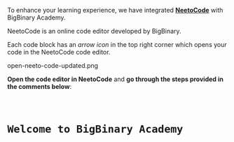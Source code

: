 To enhance your learning experience, we have integrated [**NeetoCode**](https://neetocode.com/) with BigBinary Academy.

NeetoCode is an online code editor developed by BigBinary.

Each code block has an *arrow icon* in the top right corner
which opens your code in the NeetoCode code editor.

<image>open-neeto-code-updated.png</image>

**Open the code editor in NeetoCode**
and
**go through the steps provided in the comments below**:

<codeblock language="html" type="lesson">
<code>
<!--
- Sign in with the same Google account
  on both BB Academy and NeetoCode.
- As shown in the image above, click on the arrow icon
  to open the code snippets as a new project in your NeetoCode
  account, with the lesson name added as the project name.
- Go through the page and familiarize yourself with the HTML Tab view.
-->
<h1>Welcome to BigBinary Academy</h1>
</code>
</codeblock>
